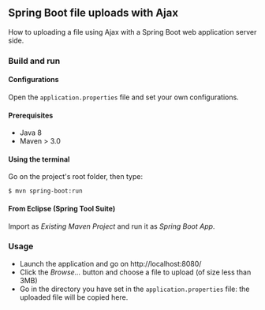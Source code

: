 ## Spring Boot file uploads with Ajax

How to uploading a file using Ajax with a Spring Boot web application server side.




### Build and run

#### Configurations

Open the `application.properties` file and set your own configurations.

#### Prerequisites

- Java 8
- Maven > 3.0

#### Using the terminal

Go on the project's root folder, then type:

    $ mvn spring-boot:run

#### From Eclipse (Spring Tool Suite)

Import as *Existing Maven Project* and run it as *Spring Boot App*.


### Usage

- Launch the application and go on http://localhost:8080/
- Click the *Browse...* button and choose a file to upload (of size less 
  than 3MB)
- Go in the directory you have set in the `application.properties` file: the
  uploaded file will be copied here.

